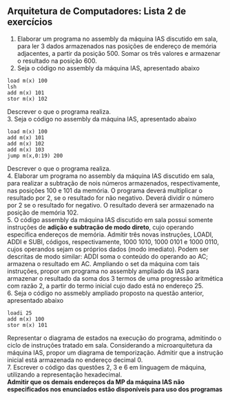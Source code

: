 ## Arquitetura de Computadores: Lista 2 de exercícios

1. Elaborar um programa no assembly da máquina IAS discutido em sala, para ler 3 dados armazenados nas posições de endereço de memória adjacentes, a partir da posição 500. Somar os três valores e armazenar o resultado na posição 600.
2. Seja o código no assembly da máquina IAS, apresentado abaixo
```
load m(x) 100
lsh
add m(x) 101
stor m(x) 102
```
Descrever o que o programa realiza.  
3. Seja o código no assembly da máquina IAS, apresentado abaixo
```
load m(x) 100
add m(x) 101
add m(x) 102
add m(x) 103
jump m(x,0:19) 200
```
Descrever o que o programa realiza.  
4. Elaborar um programa no assembly da máquina IAS discutido em sala, para realizar a subtração de nois números armazenados, respectivamente, nas posições 100 e 101 da memória. O programa deverá multiplicar o resultado por 2, se o resultado for não negativo. Deverá dividir o número por 2 se o resultado for negativo. O resultado deverá ser armazenado na posição de memória 102.  
5. O código assembly da máquina IAS discutido em sala possui somente instruções de **adição e subtração de modo direto**, cujo operando especifica endereços de memória. Admitir três novas instruções, LOADI, ADDI e SUBI, códigos, respectivamente, 1000 1010, 1000 0101 e 1000 0110, cujos operandos sejam os próprios dados (modo imediato). Podem ser descritas de modo similar: ADDI soma o conteúdo do operando ao AC; armazena o resultado em AC. Ampliando o set da máquina com tais instruções, propor um programa no assembly ampliado da IAS para armazenar o resultado da soma dos 3 termos de uma progressão aritmética com razão 2, a partir do termo inicial cujo dado está no endereço 25.  
6. Seja o código no assmebly ampliado proposto na questão anterior, apresentado abaixo
```
loadi 25
add m(x) 100
stor m(x) 101
```
Representar o diagrama de estados na execução do programa, admitindo o ciclo de instruções tratado em sala. Considerando a microarquitetura da máquina IAS, propor um diagrama de temporização. Admitir que a instrução inicial está armazenada no endereço decimal 0.  
7. Escrever o código das questões 2, 3 e 6 em linguagem de máquina, utilizando a representação hexadecimal.  
**Admitir que os demais endereços da MP da máquina IAS não especificados nos enunciados estão disponíveis para uso dos programas**
